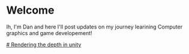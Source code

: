 # Welcome

Ih, I'm Dan and here I'll post updates on my journey learining Computer graphics and game developement!

[# Rendering the depth in unity](_posts/depth.md)
